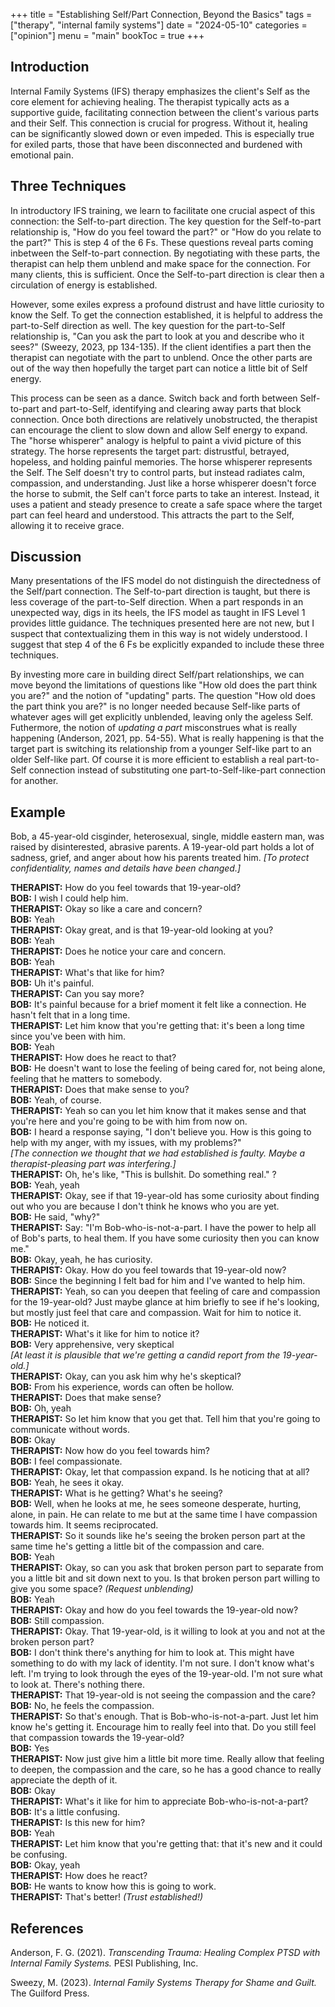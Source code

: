 +++
title = "Establishing Self/Part Connection, Beyond the Basics"
tags = ["therapy", "internal family systems"]
date = "2024-05-10"
categories = ["opinion"]
menu = "main"
bookToc = true
+++

## Introduction

Internal Family Systems (IFS) therapy emphasizes the client's Self as the core element for achieving healing.
The therapist typically acts as a supportive guide, facilitating connection between the client's various parts and their Self.
This connection is crucial for progress.
Without it, healing can be significantly slowed down or even impeded.
This is especially true for exiled parts, those that have been disconnected and burdened with emotional pain.

## Three Techniques

In introductory IFS training, we learn to facilitate one crucial aspect of this connection: the Self-to-part direction. 
The key question for the Self-to-part relationship is, "How do you feel toward the part?" or "How do you relate to the part?"
This is step 4 of the 6 Fs.
These questions reveal parts coming inbetween the Self-to-part connection.
By negotiating with these parts, the therapist can help them unblend and make space for the connection.
For many clients, this is sufficient.
Once the Self-to-part direction is clear then a circulation of energy is established.

However, some exiles express a profound distrust and have little curiosity to know the Self.
To get the connection established, it is helpful to address the part-to-Self direction as well.
The key question for the part-to-Self relationship is, "Can you ask the part to look at you and describe who it sees?" (Sweezy, 2023, pp 134-135).
If the client identifies a part then the therapist can negotiate with the part to unblend.
Once the other parts are out of the way then hopefully the target part can notice a little bit of Self energy.

This process can be seen as a dance.
Switch back and forth between Self-to-part and part-to-Self, identifying and clearing away parts that block connection.
Once both directions are relatively unobstructed, the therapist can encourage the client to slow down and allow Self energy to expand.
The "horse whisperer" analogy is helpful to paint a vivid picture of this strategy.
The horse represents the target part: distrustful, betrayed, hopeless, and holding painful memories.
The horse whisperer represents the Self.
The Self doesn't try to control parts, but instead radiates calm, compassion, and understanding.
Just like a horse whisperer doesn't force the horse to submit, the Self can't force parts to take an interest.
Instead, it uses a patient and steady presence to create a safe space where the target part can feel heard and understood.
This attracts the part to the Self, allowing it to receive grace.

## Discussion

Many presentations of the IFS model do not distinguish the directedness of the Self/part connection.
The Self-to-part direction is taught, but there is less coverage of the part-to-Self direction.
When a part responds in an unexpected way, digs in its heels, the IFS model as taught in IFS Level 1 provides little guidance.
The techniques presented here are not new, but I suspect that contextualizing them in this way is not widely understood.
I suggest that step 4 of the 6 Fs be explicitly expanded to include these three techniques.

By investing more care in building direct Self/part relationships, we can move beyond the limitations of questions like "How old does the part think you are?" and the notion of "updating" parts.
The question "How old does the part think you are?" is no longer needed because Self-like parts of whatever ages will get explicitly unblended, leaving only the ageless Self.
Futhermore, the notion of *updating a part* misconstrues what is really happening (Anderson, 2021, pp. 54-55).
What is really happening is that the target part is switching its relationship from a younger Self-like part to an older Self-like part.
Of course it is more efficient to establish a real part-to-Self connection instead of substituting one part-to-Self-like-part connection for another.

## Example

Bob, a 45-year-old cisginder, heterosexual, single, middle eastern man, was raised
by disinterested, abrasive parents. A 19-year-old part holds a lot of sadness, grief, and
anger about how his parents treated him.
*[To protect confidentiality, names and details have been changed.]*

**THERAPIST:** How do you feel towards that 19-year-old?  
**BOB:** I wish I could help him.  
**THERAPIST:** Okay so like a care and concern?  
**BOB:** Yeah  
**THERAPIST:** Okay great, and is that 19-year-old looking at you?  
**BOB:** Yeah  
**THERAPIST:** Does he notice your care and concern.  
**BOB:** Yeah  
**THERAPIST:** What's that like for him?  
**BOB:** Uh it's painful.  
**THERAPIST:** Can you say more?  
**BOB:** It's painful because for a brief moment it felt like a connection. He hasn't felt that in a long time.  
**THERAPIST:** Let him know that you're getting that: it's been a long time since you've been with him.  
**BOB:** Yeah  
**THERAPIST:** How does he react to that?  
**BOB:** He doesn't want to lose the feeling of being cared for, not being alone, feeling that he matters to somebody.  
**THERAPIST:** Does that make sense to you?  
**BOB:** Yeah, of course.  
**THERAPIST:** Yeah so can you let him know that it makes sense and that you're here and you're going to be with him from now on.  
**BOB:** I heard a response saying, "I don't believe you. How is this going to help with my anger, with my issues, with my problems?"  
*[The connection we thought that we had established is faulty. Maybe a therapist-pleasing part was interfering.]*  
**THERAPIST:** Oh, he's like, "This is bullshit. Do something real." ?  
**BOB:** Yeah, yeah  
**THERAPIST:** Okay, see if that 19-year-old has some curiosity about finding out who you are because I don't think he knows who you are yet.  
**BOB:** He said, "why?"  
**THERAPIST:** Say: "I'm Bob-who-is-not-a-part. I have the power to help all of Bob's parts, to heal them. If you have some curiosity then you can know me."  
**BOB:** Okay, yeah, he has curiosity.  
**THERAPIST:** Okay. How do you feel towards that 19-year-old now?  
**BOB:** Since the beginning I felt bad for him and I've wanted to help him.  
**THERAPIST:** Yeah, so can you deepen that feeling of care and compassion for the 19-year-old? Just maybe glance at him briefly to see if he's looking, but mostly just feel that care and compassion. Wait for him to notice it.  
**BOB:** He noticed it.  
**THERAPIST:** What's it like for him to notice it?  
**BOB:** Very apprehensive, very skeptical  
*[At least it is plausible that we're getting a candid report from the 19-year-old.]*  
**THERAPIST:** Okay, can you ask him why he's skeptical?  
**BOB:** From his experience, words can often be hollow.  
**THERAPIST:** Does that make sense?  
**BOB:** Oh, yeah  
**THERAPIST:** So let him know that you get that. Tell him that you're going to communicate without words.  
**BOB:** Okay  
**THERAPIST:** Now how do you feel towards him?  
**BOB:** I feel compassionate.  
**THERAPIST:** Okay, let that compassion expand. Is he noticing that at all?  
**BOB:** Yeah, he sees it okay.  
**THERAPIST:** What is he getting? What's he seeing?  
**BOB:** Well, when he looks at me, he sees someone desperate, hurting, alone, in pain. He can relate to me but at the same time I have compassion towards him. It seems reciprocated.  
**THERAPIST:** So it sounds like he's seeing the broken person part at the same time he's getting a little bit of the compassion and care.  
**BOB:** Yeah  
**THERAPIST:** Okay, so can you ask that broken person part to separate from you a little bit and sit down next to you. Is that broken person part willing to give you some space? *(Request unblending)*  
**BOB:** Yeah  
**THERAPIST:** Okay and how do you feel towards the 19-year-old now?  
**BOB:** Still compassion.  
**THERAPIST:** Okay. That 19-year-old, is it willing to look at you and not at the broken person part?  
**BOB:** I don't think there's anything for him to look at. This might have something to do with my lack of identity. I'm not sure. I don't know what's left. I'm trying to look through the eyes of the 19-year-old. I'm not sure what to look at. There's nothing there.  
**THERAPIST:** That 19-year-old is not seeing the compassion and the care?  
**BOB:** No, he feels the compassion.  
**THERAPIST:** So that's enough. That is Bob-who-is-not-a-part. Just let him know he's getting it. Encourage him to really feel into that. Do you still feel that compassion towards the 19-year-old?  
**BOB:** Yes  
**THERAPIST:** Now just give him a little bit more time. Really allow that feeling to deepen, the compassion and the care, so he has a good chance to really appreciate the depth of it.  
**BOB:** Okay  
**THERAPIST:** What's it like for him to appreciate Bob-who-is-not-a-part?  
**BOB:** It's a little confusing.  
**THERAPIST:** Is this new for him?  
**BOB:** Yeah  
**THERAPIST:** Let him know that you're getting that: that it's new and it could be confusing.  
**BOB:** Okay, yeah  
**THERAPIST:** How does he react?  
**BOB:** He wants to know how this is going to work.  
**THERAPIST:** That's better! *(Trust established!)*

## References

Anderson, F. G. (2021). *Transcending Trauma: Healing Complex PTSD with Internal Family Systems.* PESI Publishing, Inc.

Sweezy, M. (2023). *Internal Family Systems Therapy for Shame and Guilt.* The Guilford Press.
